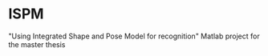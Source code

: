 # ISPM
"Using Integrated Shape and Pose Model for recognition" Matlab project for the master thesis
